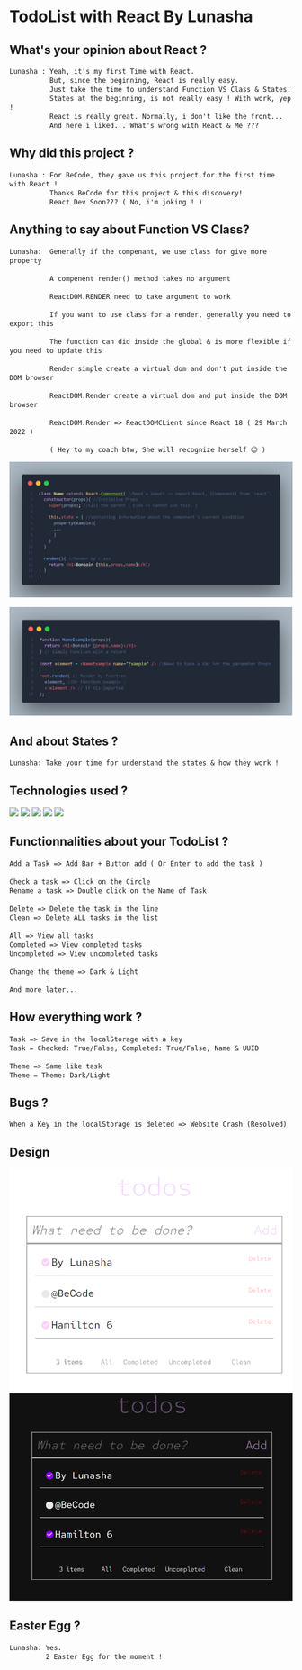 TodoList with React By Lunasha
===

## What's your opinion about React ?
    Lunasha : Yeah, it's my first Time with React.
              But, since the beginning, React is really easy.
              Just take the time to understand Function VS Class & States.
              States at the beginning, is not really easy ! With work, yep !
              React is really great. Normally, i don't like the front...
              And here i liked... What's wrong with React & Me ???

## Why did this project ?
    Lunasha : For BeCode, they gave us this project for the first time with React !
              Thanks BeCode for this project & this discovery!
              React Dev Soon??? ( No, i'm joking ! )

## Anything to say about Function VS Class?
    Lunasha:  Generally if the compenant, we use class for give more property

              A compenent render() method takes no argument 

              ReactDOM.RENDER need to take argument to work 

              If you want to use class for a render, generally you need to export this

              The function can did inside the global & is more flexible if you need to update this

              Render simple create a virtual dom and don't put inside the DOM browser

              ReactDOM.Render create a virtual dom and put inside the DOM browser

              ReactDOM.Render => ReactDOMCLient since React 18 ( 29 March 2022 )

              ( Hey to my coach btw, She will recognize herself 😊 )

![Class Image](./imgMD/class.png)

![Function Image](./imgMD/function.png)

## And about States ?
    Lunasha: Take your time for understand the states & how they work !
## Technologies used ?
<img src="https://img.shields.io/badge/REACT-blue?logo=react">
<img src="https://img.shields.io/badge/Javascript-yellow?logo=javascript">
<img src="https://img.shields.io/badge/NodeJS-green?logo=node.js">
<img src="https://img.shields.io/badge/HTML5-orange?logo=HTML5">
<img src="https://img.shields.io/badge/SASS-pink?logo=sass">


## Functionnalities about your TodoList ?
    Add a Task => Add Bar + Button add ( Or Enter to add the task )

    Check a task => Click on the Circle
    Rename a task => Double click on the Name of Task

    Delete => Delete the task in the line
    Clean => Delete ALL tasks in the list

    All => View all tasks
    Completed => View completed tasks
    Uncompleted => View uncompleted tasks

    Change the theme => Dark & Light

    And more later...

## How everything work ? 
    Task => Save in the localStorage with a key
    Task = Checked: True/False, Completed: True/False, Name & UUID

    Theme => Same like task
    Theme = Theme: Dark/Light

## Bugs ?
    When a Key in the localStorage is deleted => Website Crash (Resolved)
    
## Design 
![Design TodoList](./imgMD/design.png)
![Design TodoList](./imgMD/designdark.png)

## Easter Egg ?
    Lunasha: Yes.
             2 Easter Egg for the moment !


